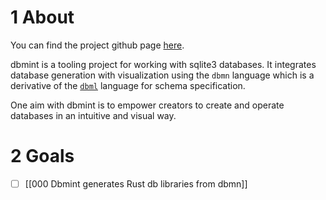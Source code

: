 
# 1 About

You can find the project github page [here](https://github.com/LanHikari22/dbmint).

dbmint is a tooling project for working with sqlite3 databases. It integrates database generation with visualization using the `dbmn` language which is a derivative of the [`dbml`](https://dbdiagram.io/) language for schema specification.

One aim with dbmint is to empower creators to create and operate databases in an intuitive and visual way.

# 2 Goals

- [ ] [[000 Dbmint generates Rust db libraries from dbmn]]
